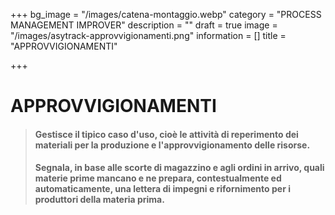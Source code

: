 +++
bg_image = "/images/catena-montaggio.webp"
category = "PROCESS MANAGEMENT IMPROVER"
description = ""
draft = true
image = "/images/asytrack-approvvigionamenti.png"
information = []
title = "APPROVVIGIONAMENTI"

+++
# APPROVVIGIONAMENTI

> #### Gestisce il tipico caso d'uso, cioè le attività di reperimento dei materiali per la produzione e l'approvvigionamento delle risorse.
>
> #### Segnala, in base alle scorte di magazzino e agli ordini in arrivo, quali materie prime mancano e ne prepara, contestualmente ed automaticamente, una lettera di impegni e rifornimento per i produttori della materia prima.